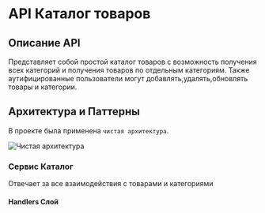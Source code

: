 # API Каталог товаров

## Описание API
 
Представляет собой простой каталог товаров с возможность получения всех категорий и получения товаров по отдельным категориям.
Также аутифицированные пользователи могут добавлять,удалять,обновлять товары и категории.


## Архитектура и Паттерны

В проекте была применена `чистая архитектура`.

![Чистая архитектура](https://github.com/Hulla-Hoop/Product-catalog/tree/main/images/clean.png&row=false)

### Сервис Каталог 
 Отвечает за все взаимодействия с товарами и категориями

#### Handlers Слой 
